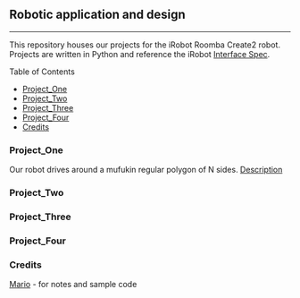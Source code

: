 ## Robotic application and design 
---
This repository houses our projects for the iRobot Roomba Create2 robot.
Projects are written in Python and reference the iRobot [Interface Spec](https://www.irobotweb.com/~/media/MainSite/PDFs/About/STEM/Create/iRobot_Roomba_600_Open_Interface_Spec.pdf?la=en).

Table of Contents
* [Project_One](#Project_One)
* [Project_Two](#Project_Two)
* [Project_Three](#Project_Three)
* [Project_Four](#Project_Four)
* [Credits](#Credits)

### Project_One
Our robot drives around a mufukin regular polygon of N sides.
[Description](https://drive.google.com/file/d/1qV1KdgdLvN7GdSB7fDuzNeR2KqT55yui/view)

### Project_Two


### Project_Three


### Project_Four


### Credits
[Mario](https://sites.google.com/view/mariosx) - for notes and sample code
